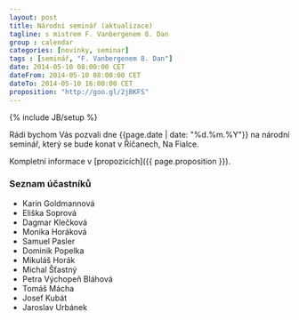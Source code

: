 ```yaml
---
layout: post
title: Národní seminář (aktualizace)
tagline: s mistrem F. Vanbergenem 8. Dan
group : calendar
categories: [novinky, seminar]
tags : [seminář, "F. Vanbergenem 8. Dan"]
date: 2014-05-10 08:00:00 CET
dateFrom: 2014-05-10 08:00:00 CET
dateTo: 2014-05-10 16:00:00 CET
proposition: "http://goo.gl/2jBKFS"
---
```

{% include JB/setup %}

Rádi bychom Vás pozvali dne {{page.date | date: "%d.%m.%Y"}} na národní seminář, který se bude konat v Říčanech, Na Fialce.

Kompletní informace v [propozicích]({{ page.proposition }}).

### Seznam účastníků

- Karin Goldmannová
- Eliška Soprová
- Dagmar Klečková
- Monika Horáková
- Samuel Pasler
- Dominik Popelka
- Mikuláš Horák
- Michal Šťastný
- Petra Výchopeň Bláhová
- Tomáš Mácha
- Josef Kubát
- Jaroslav Urbánek

